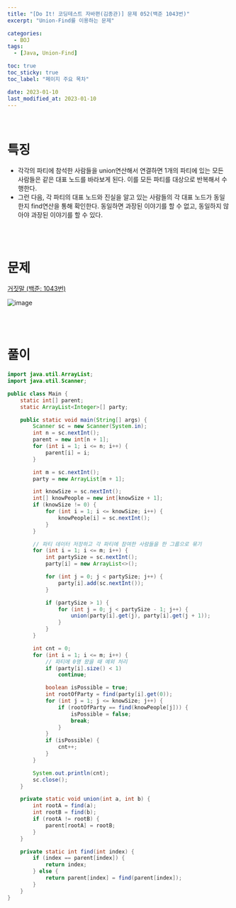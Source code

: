 ```yaml
---
title: "[Do It! 코딩테스트 자바편(김종관)] 문제 052(백준 1043번)"
excerpt: "Union-Find를 이용하는 문제"

categories:
  - BOJ
tags:
  - [Java, Union-Find]

toc: true
toc_sticky: true
toc_label: "페이지 주요 목차"

date: 2023-01-10
last_modified_at: 2023-01-10
---
```


<br>

# 특징

- 각각의 파티에 참석한 사람들을 union연산해서 연결하면 1개의 파티에 있는 모든 사람들은 같은 대표 노드를 바라보게 된다. 이를 모든 파티를 대상으로 반복해서 수행한다.
- 그런 다음, 각 파티의 대표 노드와 진실을 알고 있는 사람들의 각 대표 노드가 동일한지 find연산을 통해 확인한다. 동일하면 과장된 이야기를 할 수 없고, 동일하지 않아야 과장된 이야기를 할 수 있다.

<br><br>

# 문제

[거짓말 (백준: 1043번)](https://www.acmicpc.net/problem/1043)

![image](https://user-images.githubusercontent.com/112764753/211435905-b691b5b5-6f3e-4f11-be1a-a8d80050bc91.png)

<br><br>

# 풀이

```java
import java.util.ArrayList;
import java.util.Scanner;

public class Main {
    static int[] parent;
    static ArrayList<Integer>[] party;

    public static void main(String[] args) {
        Scanner sc = new Scanner(System.in);
        int n = sc.nextInt();
        parent = new int[n + 1];
        for (int i = 1; i <= n; i++) {
            parent[i] = i;
        }

        int m = sc.nextInt();
        party = new ArrayList[m + 1];

        int knowSize = sc.nextInt();
        int[] knowPeople = new int[knowSize + 1];
        if (knowSize != 0) {
            for (int i = 1; i <= knowSize; i++) {
                knowPeople[i] = sc.nextInt();
            }
        }

        // 파티 데이터 저장하고 각 파티에 참여한 사람들을 한 그룹으로 묶기
        for (int i = 1; i <= m; i++) {
            int partySize = sc.nextInt();
            party[i] = new ArrayList<>();

            for (int j = 0; j < partySize; j++) {
                party[i].add(sc.nextInt());
            }

            if (partySize > 1) {
                for (int j = 0; j < partySize - 1; j++) {
                    union(party[i].get(j), party[i].get(j + 1));
                }
            }
        }

        int cnt = 0;
        for (int i = 1; i <= m; i++) {
            // 파티에 0명 왔을 때 예외 처리
            if (party[i].size() < 1)
                continue;

            boolean isPossible = true;
            int rootOfParty = find(party[i].get(0));
            for (int j = 1; j <= knowSize; j++) {
                if (rootOfParty == find(knowPeople[j])) {
                    isPossible = false;
                    break;
                }
            }
            if (isPossible) {
                cnt++;
            }
        }

        System.out.println(cnt);
        sc.close();
    }

    private static void union(int a, int b) {
        int rootA = find(a);
        int rootB = find(b);
        if (rootA != rootB) {
            parent[rootA] = rootB;
        }
    }

    private static int find(int index) {
        if (index == parent[index]) {
            return index;
        } else {
            return parent[index] = find(parent[index]);
        }
    }
}
```

